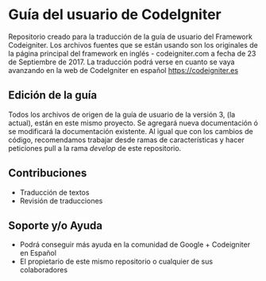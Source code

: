 # Guía del usuario de CodeIgniter

Repositorio creado para la traducción de la guía de usuario del Framework Codeigniter. Los archivos fuentes que se están usando son los originales de la página principal del framework en inglés - codeigniter.com a fecha de 23 de Septiembre de 2017.
La traducción podrá verse en cuanto se vaya avanzando en la web de CodeIgniter en español
https://codeigniter.es

## Edición de la guía

Todos los archivos de origen de la guía de usuario de la versión 3, (la actual), están en este mismo proyecto. Se agregará nueva documentación ó se modificará la documentación existente. Al igual que con los cambios de código, recomendamos trabajar 
desde ramas de características y hacer peticiones pull a la rama *develop* de este repositorio. 

## Contribuciones

* Traducción de textos 
* Revisión de traducciones

## Soporte y/o Ayuda 

* Podrá conseguir más ayuda en la comunidad de Google + Codeigniter en Español
* El propietario de este mismo repositorio o cualquier de sus colaboradores
